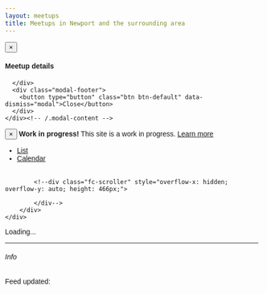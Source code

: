 ```yaml
---
layout: meetups
title: Meetups in Newport and the surrounding area
---
```




<script src="//cdnjs.cloudflare.com/ajax/libs/fullcalendar/3.0.0/fullcalendar.min.js" crossorigin="anonymous"></script>

<link rel="stylesheet" href="//cdnjs.cloudflare.com/ajax/libs/fullcalendar/3.0.0/fullcalendar.min.css"/>

<link rel="stylesheet" href="//cdnjs.cloudflare.com/ajax/libs/fullcalendar/3.0.0/fullcalendar.print.css" media="print"/>


<style>

	body {
		margin: 40px 10px;
		padding: 0;
		font-family: "Lucida Grande",Helvetica,Arial,Verdana,sans-serif;
		font-size: 14px;
	}

	#calendar {
		max-width: 900px;
		margin: 0 auto;
	}
	
	.eventTitle
	{ cursor: pointer; cursor: hand; }

</style>


<div id="eventDetail" class="modal fade" tabindex="-1" role="dialog">
  <div class="modal-dialog" role="document">
    <div class="modal-content">
      <div class="modal-header">
        <button type="button" class="close" data-dismiss="modal" aria-label="Close"><span aria-hidden="true">&times;</span></button>
        <h4 class="modal-title">Meetup details</h4>
      </div>
      <div class="modal-body" id="eventDetailBody">
        
      </div>
      <div class="modal-footer">
        <button type="button" class="btn btn-default" data-dismiss="modal">Close</button>
      </div>
    </div><!-- /.modal-content -->
  </div><!-- /.modal-dialog -->
</div><!-- /.modal -->

<div class="alert alert-warning" role="alert">
	<button type="button" class="close" data-dismiss="alert" aria-label="Close"><span aria-hidden="true">×</span></button>
	<strong>Work in progress!</strong> This site is a work in progress. <a href="about.html">Learn more</a>
</div>


 <!-- Nav tabs -->
  <ul class="nav nav-tabs" id="tabStrip" role="tablist">
    <li role="presentation" class="active"><a href="#list" aria-controls="list" role="tab" data-toggle="tab">List</a></li>
    <li role="presentation"><a href="#calendar" aria-controls="calendar" role="tab" data-toggle="tab">Calendar</a></li>    
  </ul>

  <!-- Tab panes -->
  <div class="tab-content">    
    <div role="tabpanel" class="tab-pane active" id="list"><div id="listContent" class="fc fc-unthemed fc-ltr">
	<!--div class="fc-toolbar">
		<div class="fc-left">
			<div class="fc-button-group">
				<button type="button" class="fc-prev-button fc-button fc-state-default fc-corner-left">
					<span class="fc-icon fc-icon-left-single-arrow"/>
				</button>
				<button type="button" class="fc-next-button fc-button fc-state-default fc-corner-right">
					<span class="fc-icon fc-icon-right-single-arrow"/>
				</button>
			</div>
			<button type="button" class="fc-today-button fc-button fc-state-default fc-corner-left fc-corner-right fc-state-disabled" disabled="">today</button>
		</div>
		<div class="fc-right">
			<div class="fc-button-group">
				<button type="button" class="fc-month-button fc-button fc-state-default fc-corner-left">month</button>
				<button type="button" class="fc-agendaWeek-button fc-button fc-state-default">week</button>
				<button type="button" class="fc-agendaDay-button fc-button fc-state-default">day</button>
				<button type="button" class="fc-listWeek-button fc-button fc-state-default fc-corner-right fc-state-active">list</button>
			</div>
		</div>
		<div class="fc-center">
			<h2>Sep 4 – 10, 2016</h2>
		</div>
		<div class="fc-clear"/>
	</div-->
	<div class="fc-view-container" style="">
		<div class="fc-view fc-listWeek-view fc-list-view fc-widget-content">
			<table id="eventsTable" class="fc-list-table">
					<tbody>
					</tbody>
				</table>
			
			<!--div class="fc-scroller" style="overflow-x: hidden; overflow-y: auto; height: 466px;">
				
			</div-->
		</div>
	</div>
</div>
</div>
	<div role="tabpanel" class="tab-pane" id="calendar"><div id="calendarContent"><span class="loading">Loading...</span></div></div>
</div>

---



<script src="meetups.js"></script>

###### Info
<p>Feed updated: <span id="feedDate" /></p>

<script>

$( document ).ready(function() 
{
	var region = getParameterByName('region');
	var apiMode = getParameterByName('apimode');
	
	if(region!=null)
	{
		$(".areanav .active").removeClass("active");
		log($(".region." + region).length);
		$(".region." + region).addClass("active");
		
		if(getParameterByName('mode')!='all')
		{
			getJson(region, showMeetupsByDay,apiMode);
		}
		else
		{
			getJson(region, showMeetups,apiMode);
		}
	}
	else
	{
		$("#dynamic").empty();
		$("#dynamic").append("<div class='alert alert-danger'>Please pick a region from the navigation bar</div>");
	}
	
	setupTabs();
});

var $jsonData;
function setupTabs()
{

	$('#tabStrip a[href="#list"]').click(function (e) {
	  e.preventDefault()
	  $(this).tab('show')
	  
	});
	$('#tabStrip a[href="#calendar"]').click(function (e) {
	  e.preventDefault()
	  log("calendar");
	  $(this).tab('show')
	  showCalendar($jsonData);
	  
	  
 
	  
	});
	
}
function showMeetups(data)
{

	$("#dynamic").empty();
	
	$json = $.parseJSON(data);
	
	$.each($json.Items, function(i,item)
	{
		renderMeetup(item);
	});
	
	renderFilters($json);
	$("#feedDate").text($json.Generated);
	
	
}
function printTableVersion($json)
{
	$("#dynamic").empty();
	
	var $table = $("#eventsTable");
	
	var $tableBody = $table.find("tbody");
	//$table.appendTo($("#dynamic"));
	
	
	printTableDay($tableBody, "Monday",$json);
	printTableDay($tableBody, "Tuesday",$json);
	printTableDay($tableBody, "Wednesday",$json);
	printTableDay($tableBody, "Thursday",$json);
	printTableDay($tableBody, "Friday",$json);
	printTableDay($tableBody, "Saturday",$json);
	printTableDay($tableBody, "Sunday",$json);
	
}

function printTableDay($tableBody, day, $json)
{
	var isHeaderRowAppended = false;
	var $row = $(
					 '	<tr class="fc-list-heading" data-date="2016-09-06">'
					+ '		<td class="fc-widget-header" colspan="3">'
					+ '			<a class="fc-list-heading-main" data-goto="{&quot;date&quot;:&quot;2016-09-06&quot;,&quot;type&quot;:&quot;day&quot;}">Tuesday</a>' //<a class="fc-list-heading-alt" data-goto="{&quot;date&quot;:&quot;2016-09-06&quot;,&quot;type&quot;:&quot;day&quot;}">September 6, 2016</a>'
					+ '		</td>'
					+ '	</tr>');
	$row.find("a").text(day);
	
	
	for(var index=0;index<$json.Items.length;index++)
	{
		var item = $json.Items[index];
		
		if(item.When.Day==day)
		{
			if(!isHeaderRowAppended)
			{
				$row.appendTo($tableBody);
				isHeaderRowAppended=true;
			}
		
			$row = $('<tr class="fc-list-item eventTitle">'
					+ '		<td class="fc-list-item-time fc-widget-content"></td>'
					+ '		<td class="fc-list-item-marker fc-widget-content">'
					+ '			<span class="fc-event-dot"/>'
					+ '		</td>'
					+ '		<td class="fc-list-item-title fc-widget-content">'
					+ '			<a></a><span class="fc-list-heading-alt"/>'
					+ '		</td>'
					+ '	</tr>');
			//log($row);
			
			if(item.When.StartTime!=undefined && item.When.StartTime!="")
			{
				$row.find(".fc-list-item-time").text(moment("1963-09-23T" + item.When.StartTime).format("h:mma"));
			}
			var titleText = item.Title + " - " + item.Area;
			

			$row.find(".fc-list-item-title a").text(titleText);
			if(item.When.Repeats!='Weekly')
			{
				$row.find(".fc-list-item-title span").text(item.When.Summary);
			}
			
			$row.appendTo($tableBody);
			$row.data("item",item);
			$row.click(function(){
			
				$("#eventDetailBody").empty();
				var item = $(this).data("item");
				var $div = $("#eventDetailBody");
				renderMeetup(item, $div);
				
				//$('#eventDetail .modal-title').text(item.Title);
				$('#eventDetail').modal();
				
				return false;
			
			
			
		});
	}
}
}

function showMeetupsByDay($json)
{
	$jsonData = $json;
	printTableVersion($json);
	//showCalendar($json);
	
	//renderFilters($json);
	
	$("#feedDate").text($json.Generated);
return;
//log($json);
	
	$("#dynamic").empty();
	
	
	printDay("Saturday",$json);
	printDay("Sunday",$json);
	printDay("Monday",$json);
	printDay("Tuesday",$json);
	printDay("Wednesday",$json);
	printDay("Thursday",$json);
	printDay("Friday",$json);
	
	renderFilters($json);
	
	$("#feedDate").text($json.Generated);
}
function printDay(day, $json)
{

	if($json.Items.length>0)
	{
		var $row = null;
		var isFirstForDay = true;
		var $col1 = null;
		var $col2 = null;
		

		var index = -1;
		$.each($json.Items, function(i,item){
		if(item.When.Day==day)
		
		{
			if(isFirstForDay==true)
			{
				$row = $("<div class='row'/>");
				$row.appendTo($("#dynamic"));
				$row.append("<h2>" + day + "</h2>");
				isFirstForDay=false;
			}
			index++;
			if(isOdd(index))
			{
				if($col1==null)
				{
					$col1 = $("<div class='col-sm-6'/>")
					$col1.appendTo($row);
				}
			
				renderMeetup(item);
			}
			else
			{
				if($col2==null)
				{
					$col2 = $("<div class='col-sm-6'/>");
					$col2.appendTo($row);
				}
				renderMeetup(item);
			}
		}
		
		});
		
		
	
	}
	
}


function showCalendar($json)
{
	if($("#calendarContent .loading").length==0)
	{
		log("calendar already initialised");
		return;
	}

		var events = [];
		$.each($json.Items, function(i,item){
			if(item.Status=='Confirmed')
			{
				for(var index=0;index<item.When.Upcoming.length; index++)
				{
				var upcomingItem = item.When.Upcoming[index];
					log(upcomingItem);
					var event = {title: item.Title + ' - ' + item.Area, 
								start: upcomingItem.When + "T" + item.When.StartTime,
								end: upcomingItem.When + "T" + item.When.EndTime,
					className:['eventTitle'],
					sourceItem: item};
					
					//log(item.When.Upcoming[index].IsCancelled);
					if(upcomingItem.IsCancelled==true)
					{
						event.title += " (CANCELLED)";
					}
				
					events[events.length] = event;
				}
			}
		});
		
		log($('#calendarContent').html());
		$('#calendarContent').empty();
		log($('#calendarContent').html());
		$('#calendarContent').fullCalendar({
			header: {
				left: 'prev,next today',
				center: 'title',
				right: 'month,agendaWeek,agendaDay,listWeek'
			},
			defaultView: 'listWeek',
			defaultDate: '2016-09-04',
			navLinks: true, // can click day/week names to navigate views
			editable: true,
			eventLimit: true, // allow "more" link when too many events
			events: events,
			 eventClick: function(event) {
				$("#eventDetailBody").empty();
				var $div = $("#eventDetailBody");
				renderMeetup(event.sourceItem, $div);
				
				
				$('#eventDetail').modal();
				
				return false;

			}	
		});
		
		log($('#calendarContent').html());
	
}


</script>
